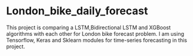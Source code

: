 # London_bike_daily_forecast
This project is comparing a LSTM,Bidirectional LSTM and XGBoost algorithms with each other for London bike forecast problem. I am using Tensorflow, Keras and Sklearn modules for time-series forecasting in this project.

